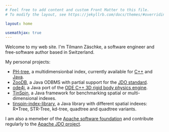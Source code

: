 ```yaml
---
# Feel free to add content and custom Front Matter to this file.
# To modify the layout, see https://jekyllrb.com/docs/themes/#overriding-theme-defaults

layout: home

usemathjax: true
---
```


Welcome to my web site. I'm Tilmann Zäschke, a software engineer and free-software author based in Switzerland.

My personal projects:

 * [PH-tree](http://phtree.org), a multidimensionbal index, currently available for [C++](https://github.com/tzaeschke/phtree-cpp) and [Java](https://github.com/tzaeschke/phtree).
 * [ZooDB](http://zoodb.org), a Java ODBMS with partial support for the [JDO standard](https://db.apache.org/jdo/).
 * [ode4j](http:ode4j.org), a Java port of the [ODE C++ 3D rigid body physics engine](https://www.ode.org/).
 * [TinSpin](http://tinspin.org), a Java framework for benchmarking spatial or multi-dimensional indexes.
 * [tinspin-index-library](https://github.com/tzaeschke/tinspin-indexes), a Java library with different spatial indexes: R\*Tree, STR-Tree, kd-tree, quadtree and quadtree variants.

I am also a memeber of the [Apache software foundation](https://www.apache.org/) and contribute regularly to the [Apache JDO project](https://db.apache.org/jdo/).
